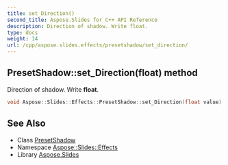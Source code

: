 ```yaml
---
title: set_Direction()
second_title: Aspose.Slides for C++ API Reference
description: Direction of shadow. Write float.
type: docs
weight: 14
url: /cpp/aspose.slides.effects/presetshadow/set_direction/
---
```

## PresetShadow::set_Direction(float) method


Direction of shadow. Write **float**.

```cpp
void Aspose::Slides::Effects::PresetShadow::set_Direction(float value) override
```

## See Also

* Class [PresetShadow](./)
* Namespace [Aspose::Slides::Effects](../)
* Library [Aspose.Slides](../../)